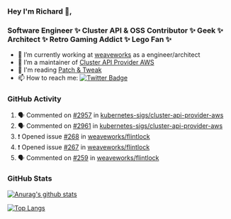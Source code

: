 ### Hey I'm Richard 👋, 

<h3 align="left">Software Engineer ✨ Cluster API & OSS Contributor ✨ Geek ✨ Architect ✨ Retro Gaming Addict ✨ Lego Fan ✨</h3>

- 🔭 I’m currently working at [weaveworks](https://github.com/weaveworks) as a engineer/architect
- 👯 I’m a maintainer of [Cluster API Provider AWS](https://github.com/kubernetes-sigs/cluster-api-provider-aws)
- 💬 I'm reading [Patch & Tweak](https://bjooks.com/products/patch-tweak-exploring-modular-synthesis)
- 📫 How to reach me: [![Twitter Badge](https://img.shields.io/badge/-@fruit_case-00acee?style=flat&logo=Twitter&logoColor=white)](https://twitter.com/intent/follow?screen_name=fruit_case "Follow on Twitter")

### GitHub Activity 

<!--START_SECTION:activity-->
1. 🗣 Commented on [#2957](https://github.com/kubernetes-sigs/cluster-api-provider-aws/issues/2957) in [kubernetes-sigs/cluster-api-provider-aws](https://github.com/kubernetes-sigs/cluster-api-provider-aws)
2. 🗣 Commented on [#2961](https://github.com/kubernetes-sigs/cluster-api-provider-aws/issues/2961) in [kubernetes-sigs/cluster-api-provider-aws](https://github.com/kubernetes-sigs/cluster-api-provider-aws)
3. ❗️ Opened issue [#268](https://github.com/weaveworks/flintlock/issues/268) in [weaveworks/flintlock](https://github.com/weaveworks/flintlock)
4. ❗️ Opened issue [#267](https://github.com/weaveworks/flintlock/issues/267) in [weaveworks/flintlock](https://github.com/weaveworks/flintlock)
5. 🗣 Commented on [#259](https://github.com/weaveworks/flintlock/issues/259) in [weaveworks/flintlock](https://github.com/weaveworks/flintlock)
<!--END_SECTION:activity-->

### GitHub Stats

[![Anurag's github stats](https://github-readme-stats.vercel.app/api?username=richardcase&count_private=true&show_icons=true)](https://github.com/anuraghazra/github-readme-stats)

[![Top Langs](https://github-readme-stats.vercel.app/api/top-langs/?username=richardcase&hide=html&layout=compact)](https://github.com/anuraghazra/github-readme-stats)
